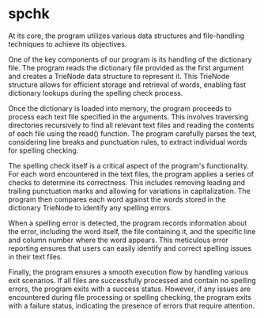 # spchk
At its core, the program utilizes various data structures and file-handling techniques to achieve its objectives.

One of the key components of our program is its handling of the dictionary file. The program reads the dictionary file provided as the first argument and creates a TrieNode data structure to represent it. This TrieNode structure allows for efficient storage and retrieval of words, enabling fast dictionary lookups during the spelling check process.

Once the dictionary is loaded into memory, the program proceeds to process each text file specified in the arguments. This involves traversing directories recursively to find all relevant text files and reading the contents of each file using the read() function. The program carefully parses the text, considering line breaks and punctuation rules, to extract individual words for spelling checking.

The spelling check itself is a critical aspect of the program's functionality. For each word encountered in the text files, the program applies a series of checks to determine its correctness. This includes removing leading and trailing punctuation marks and allowing for variations in capitalization. The program then compares each word against the words stored in the dictionary TrieNode to identify any spelling errors.

When a spelling error is detected, the program records information about the error, including the word itself, the file containing it, and the specific line and column number where the word appears. This meticulous error reporting ensures that users can easily identify and correct spelling issues in their text files.

Finally, the program ensures a smooth execution flow by handling various exit scenarios. If all files are successfully processed and contain no spelling errors, the program exits with a success status. However, if any issues are encountered during file processing or spelling checking, the program exits with a failure status, indicating the presence of errors that require attention.
